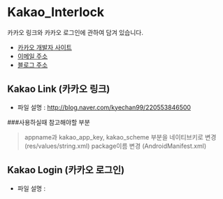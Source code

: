 # Kakao_Interlock
카카오 링크와 카카오 로그인에 관하여 담겨 있습니다.
+ [카카오 개발자 사이트](https://developers.kakao.com/)
+ [이메일 주소](kyechan99@naver.com)
+ [블로그 주소](blog.naver.com/kyechan99)

## Kakao Link (카카오 링크)
+ 파일 설명 : http://blog.naver.com/kyechan99/220553846500

###사용하실때 참고해야할 부분
>appname과 kakao_app_key, kakao_scheme 부분을 네이티브키로 변경 (res/values/string.xml)
>package이름 변경 (AndroidManifest.xml)

## Kakao Login (카카오 로그인)
+ 파일 설명 : 
